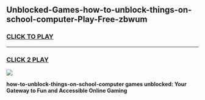 
## Unblocked-Games-how-to-unblock-things-on-school-computer-Play-Free-zbwum
<h3>
<a href="https://premium76.site?title=how-to-unblock-things-on-school-computer&ref=21A">CLICK TO PLAY</a></h3>
<hr>

<h3>
<a href="https://premium76.site?title=how-to-unblock-things-on-school-computer&ref=21A">CLICK 2 PLAY</a>
  
</h3>

<a href="https://premium76.site?title=how-to-unblock-things-on-school-computer&ref=21A"><img src="https://clearcache.store/games.png"></a>


**how-to-unblock-things-on-school-computer games unblocked: Your Gateway to Fun and Accessible Online Gaming**
